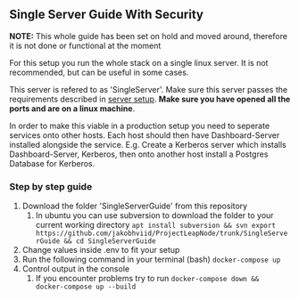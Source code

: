 ## Single Server Guide With Security
**NOTE:** This whole guide has been set on hold and moved around, therefore it is not done or functional at the moment


For this setup you run the whole stack on a single linux server. It is not recommended, but can be useful in some cases.

This server is refered to as 'SingleServer'. Make sure this server passes the requirements described in [server setup](../SERVERSETUP.md). **Make sure you have opened all the ports and are on a linux machine**.

In order to make this viable in a production setup you need to seperate services onto other hosts. Each host should then have Dashboard-Server installed alongside the service.
E.g. Create a Kerberos server which installs Dashboard-Server, Kerberos, then onto another host install a Postgres Database for Kerberos.

### Step by step guide
1. Download the folder 'SingleServerGuide' from this repository
   1. In ubuntu you can use subversion to download the folder to your current working directory `apt install subversion && svn export https://github.com/jakobhviid/ProjectLeapNode/trunk/SingleServerGuide && cd SingleServerGuide`
2. Change values inside .env to fit your setup
3. Run the following command in your terminal (bash) `docker-compose up`
4. Control output in the console
   1. If you encounter problems try to run `docker-compose down && docker-compose up --build`
